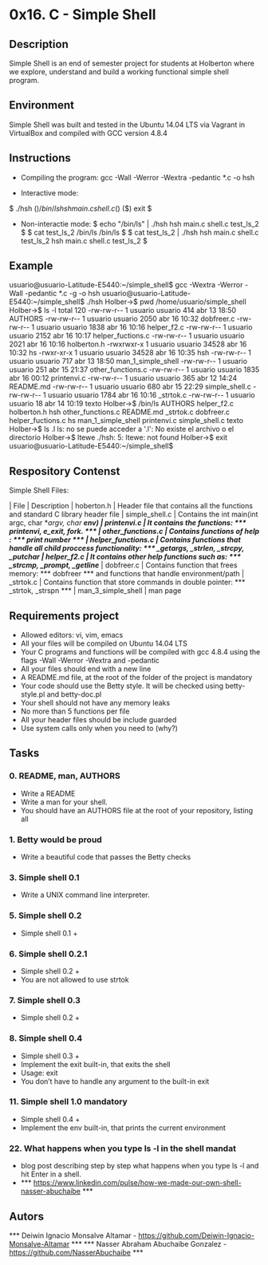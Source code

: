# 0x16. C - Simple Shell

## Description

Simple Shell is an end of semester project for students at Holberton where we explore, understand and build a working functional simple shell program.


## Environment

Simple Shell was built and tested in the Ubuntu 14.04 LTS via Vagrant in VirtualBox and compiled with GCC version 4.8.4

## Instructions

-   Compiling the program: gcc -Wall -Werror -Wextra -pedantic *.c -o hsh

-   Interactive mode:

$ ./hsh
($) /bin/ls
hsh main.c shell.c
($)
($) exit
$

-   Non-interactie mode:
$ echo "/bin/ls" | ./hsh
hsh main.c shell.c test_ls_2
$
$ cat test_ls_2
/bin/ls
/bin/ls
$
$ cat test_ls_2 | ./hsh
hsh main.c shell.c test_ls_2
hsh main.c shell.c test_ls_2
$

## Example

usuario@usuario-Latitude-E5440:~/simple_shell$ gcc -Wextra -Werror -Wall -pedantic *.c -g -o hsh
usuario@usuario-Latitude-E5440:~/simple_shell$ ./hsh
Holber->$ pwd
/home/usuario/simple_shell
Holber->$ ls -l
total 120
-rw-rw-r-- 1 usuario usuario   414 abr 13 18:50 AUTHORS
-rw-rw-r-- 1 usuario usuario  2050 abr 16 10:32 dobfreer.c
-rw-rw-r-- 1 usuario usuario  1838 abr 16 10:16 helper_f2.c
-rw-rw-r-- 1 usuario usuario  2152 abr 16 10:17 helper_fuctions.c
-rw-rw-r-- 1 usuario usuario  2021 abr 16 10:16 holberton.h
-rwxrwxr-x 1 usuario usuario 34528 abr 16 10:32 hs
-rwxr-xr-x 1 usuario usuario 34528 abr 16 10:35 hsh
-rw-rw-r-- 1 usuario usuario   717 abr 13 18:50 man_1_simple_shell
-rw-rw-r-- 1 usuario usuario   251 abr 15 21:37 other_functions.c
-rw-rw-r-- 1 usuario usuario  1835 abr 16 00:12 printenvi.c
-rw-rw-r-- 1 usuario usuario   365 abr 12 14:24 README.md
-rw-rw-r-- 1 usuario usuario   680 abr 15 22:29 simple_shell.c
-rw-rw-r-- 1 usuario usuario  1784 abr 16 10:16 _strtok.c
-rw-rw-r-- 1 usuario usuario    18 abr 14 10:19 texto
Holber->$ /bin/ls
AUTHORS     helper_f2.c        holberton.h  hsh			other_functions.c  README.md	   _strtok.c
dobfreer.c  helper_fuctions.c  hs	    man_1_simple_shell	printenvi.c	   simple_shell.c  texto
Holber->$ ls .l
ls: no se puede acceder a '.l': No existe el archivo o el directorio
Holber->$ ltewe
./hsh: 5: ltewe: not found
Holber->$ exit
usuario@usuario-Latitude-E5440:~/simple_shell$ 

## Respository Contenst

Simple Shell Files:

| File | Description
| hoberton.h | Header file that contains all the functions and standard C library header file
| simple_shell.c | Contains the int main(int argc, char **argv, char **env)
| printenvi.c | It contains the functions: *** printenvi, e_exit, fork. ***
| other_functions.c | Contains functions of help : *** print number ***
| helper_functions.c |  Contains functions that handle all child proccess functionality: *** _getargs, _strlen, _strcpy, _putchar
| helper_f2.c | It contains other help functions such as: *** _strcmp, _prompt, _getline***
| dobfreer.c | Contains function that frees memory: *** dobfreer *** and functions that handle environment/path
| _strtok.c | Contains function that store commands in double pointer: *** _strtok, _strspn ***
| man_3_simple_shell | man page

 ## Requirements project

-   Allowed editors: vi, vim, emacs
-   All your files will be compiled on Ubuntu 14.04 LTS
-   Your C programs and functions will be compiled with gcc 4.8.4 using the flags -Wall -Werror -Wextra and -pedantic
-   All your files should end with a new line
-   A README.md file, at the root of the folder of the project is mandatory
-   Your code should use the Betty style. It will be checked using betty-style.pl and betty-doc.pl
-   Your shell should not have any memory leaks
-   No more than 5 functions per file
-   All your header files should be include guarded
-   Use system calls only when you need to (why?)

## Tasks

### 0. README, man, AUTHORS 
-   Write a README
-   Write a man for your shell.
-   You should have an AUTHORS file at the root of your repository, listing all

### 1. Betty would be proud
-   Write a beautiful code that passes the Betty checks

### 3. Simple shell 0.1 
-   Write a UNIX command line interpreter.

### 5. Simple shell 0.2
-   Simple shell 0.1 +

### 6. Simple shell 0.2.1
-   Simple shell 0.2 +
-   You are not allowed to use strtok

### 7. Simple shell 0.3
-   Simple shell 0.2 +

### 8. Simple shell 0.4 
-   Simple shell 0.3 +
-   Implement the exit built-in, that exits the shell
-   Usage: exit
-   You don’t have to handle any argument to the built-in exit

### 11. Simple shell 1.0 mandatory
-   Simple shell 0.4 +
-   Implement the env built-in, that prints the current environment

### 22. What happens when you type ls -l in the shell mandat
-   blog post describing step by step what happens when you type ls -l and hit Enter in a shell.
-   *** <https://www.linkedin.com/pulse/how-we-made-our-own-shell-nasser-abuchaibe> ***

## Autors

*** Deiwin Ignacio Monsalve Altamar - <https://github.com/Deiwin-Ignacio-Monsalve-Altamar> ***
*** Nasser Abraham Abuchaibe Gonzalez - <https://github.com/NasserAbuchaibe> ***
